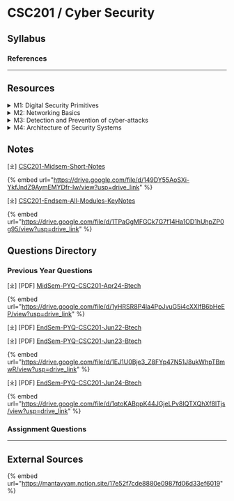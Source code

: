 # CSC201 / Cyber Security

## Syllabus

### References

***

## Resources

<details>

<summary>M1: Digital Security Primitives</summary>



</details>

<details>

<summary>M2: Networking Basics</summary>



</details>

<details>

<summary>M3: Detection and Prevention of cyber-attacks</summary>



</details>

<details>

<summary>M4: Architecture of Security Systems</summary>



</details>

## Notes

\[⤓] [CSC201-Midsem-Short-Notes](https://drive.google.com/file/d/149DY55AoSXi-YkfJndZ9AymEMYDfr-lw/view?usp=drive_link)

{% embed url="https://drive.google.com/file/d/149DY55AoSXi-YkfJndZ9AymEMYDfr-lw/view?usp=drive_link" %}

\[⤓] [CSC201-Endsem-All-Modules-KeyNotes](https://drive.google.com/file/d/1TPaGgMFGCk7G7f14Ha1OD1hUhpZP0g95/view?usp=drive_link)

{% embed url="https://drive.google.com/file/d/1TPaGgMFGCk7G7f14Ha1OD1hUhpZP0g95/view?usp=drive_link" %}

## Questions Directory

### Previous Year Questions

\[⤓] \[PDF] [MidSem-PYQ-CSC201-Apr24-Btech](https://drive.google.com/file/d/1yHRSR8P4la4PpJvuG5i4cXXIfB6bHeEP/view?usp=drive_link)

{% embed url="https://drive.google.com/file/d/1yHRSR8P4la4PpJvuG5i4cXXIfB6bHeEP/view?usp=drive_link" %}

\[⤓] \[PDF] [EndSem-PYQ-CSC201-Jun22-Btech](https://drive.google.com/file/d/1r9uPooEgk_xJXon7Bsy_56LC-GHtF86F/view?usp=drive_link)

\[⤓] \[PDF] [EndSem-PYQ-CSC201-Jun23-Btech](https://drive.google.com/file/d/1EJ1U0Bje3_Z8FYp47N51J8ukWhpTBmwR/view?usp=drive_link)

{% embed url="https://drive.google.com/file/d/1EJ1U0Bje3_Z8FYp47N51J8ukWhpTBmwR/view?usp=drive_link" %}

\[⤓] \[PDF] [EndSem-PYQ-CSC201-Jun24-Btech](https://drive.google.com/file/d/1qtoKABppK44JGjeLPv8IQTXQhXf8lTjs/view?usp=drive_link)

{% embed url="https://drive.google.com/file/d/1qtoKABppK44JGjeLPv8IQTXQhXf8lTjs/view?usp=drive_link" %}

### Assignment Questions

***

## External Sources

{% embed url="https://mantavyam.notion.site/17e52f7cde8880e0987fd06d33ef6019" %}
